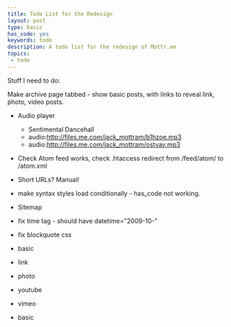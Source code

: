 ```yaml
---
title: Todo List for the Redesign
layout: post
type: basic
has_code: yes
keywords: todo
description: A todo list for the redesign of Mottr.am
topics:
 - todo
---
```

Stuff I need to do:

Make archive page tabbed - show basic posts, with links to reveal link, photo, video posts.

- Audio player

	- Sentimental Dancehall
	- audio:http://files.me.com/jack_mottram/b1hzoe.mp3 
	- audio:http://files.me.com/jack_mottram/ostvay.mp3

- Check Atom feed works, check .htaccess redirect from /feed/atom/ to /atom.xml
- Short URLs? Manual!
- make syntax styles load conditionally - has_code not working.
- Sitemap
- fix time tag - should have datetime="2009-10-"
- fix blockquote css
- basic
- link
- photo
- youtube
- vimeo
- basic

	
[1]:http://www.brucelawson.co.uk/2009/html-5-flash-embedding-and-other-validation-erors/